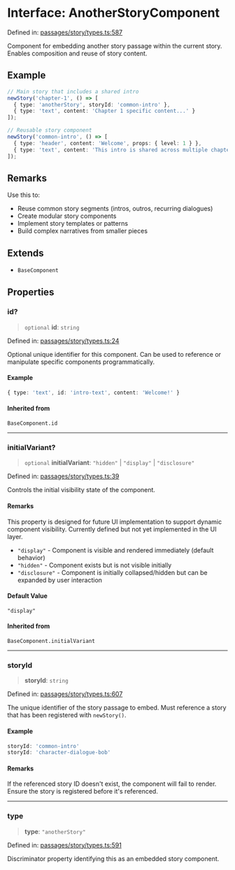 # Interface: AnotherStoryComponent

Defined in: [passages/story/types.ts:587](https://github.com/laruss/react-text-game/blob/9170bd136d7f37dbbee8bf6f71732f065efa0401/packages/core/src/passages/story/types.ts#L587)

Component for embedding another story passage within the current story.
Enables composition and reuse of story content.

## Example

```typescript
// Main story that includes a shared intro
newStory('chapter-1', () => [
  { type: 'anotherStory', storyId: 'common-intro' },
  { type: 'text', content: 'Chapter 1 specific content...' }
]);

// Reusable story component
newStory('common-intro', () => [
  { type: 'header', content: 'Welcome', props: { level: 1 } },
  { type: 'text', content: 'This intro is shared across multiple chapters.' }
]);
```

## Remarks

Use this to:
- Reuse common story segments (intros, outros, recurring dialogues)
- Create modular story components
- Implement story templates or patterns
- Build complex narratives from smaller pieces

## Extends

- `BaseComponent`

## Properties

### id?

> `optional` **id**: `string`

Defined in: [passages/story/types.ts:24](https://github.com/laruss/react-text-game/blob/9170bd136d7f37dbbee8bf6f71732f065efa0401/packages/core/src/passages/story/types.ts#L24)

Optional unique identifier for this component.
Can be used to reference or manipulate specific components programmatically.

#### Example

```typescript
{ type: 'text', id: 'intro-text', content: 'Welcome!' }
```

#### Inherited from

`BaseComponent.id`

***

### initialVariant?

> `optional` **initialVariant**: `"hidden"` \| `"display"` \| `"disclosure"`

Defined in: [passages/story/types.ts:39](https://github.com/laruss/react-text-game/blob/9170bd136d7f37dbbee8bf6f71732f065efa0401/packages/core/src/passages/story/types.ts#L39)

Controls the initial visibility state of the component.

#### Remarks

This property is designed for future UI implementation to support dynamic component visibility.
Currently defined but not yet implemented in the UI layer.

- `"display"` - Component is visible and rendered immediately (default behavior)
- `"hidden"` - Component exists but is not visible initially
- `"disclosure"` - Component is initially collapsed/hidden but can be expanded by user interaction

#### Default Value

`"display"`

#### Inherited from

`BaseComponent.initialVariant`

***

### storyId

> **storyId**: `string`

Defined in: [passages/story/types.ts:607](https://github.com/laruss/react-text-game/blob/9170bd136d7f37dbbee8bf6f71732f065efa0401/packages/core/src/passages/story/types.ts#L607)

The unique identifier of the story passage to embed.
Must reference a story that has been registered with `newStory()`.

#### Example

```typescript
storyId: 'common-intro'
storyId: 'character-dialogue-bob'
```

#### Remarks

If the referenced story ID doesn't exist, the component will fail to render.
Ensure the story is registered before it's referenced.

***

### type

> **type**: `"anotherStory"`

Defined in: [passages/story/types.ts:591](https://github.com/laruss/react-text-game/blob/9170bd136d7f37dbbee8bf6f71732f065efa0401/packages/core/src/passages/story/types.ts#L591)

Discriminator property identifying this as an embedded story component.
